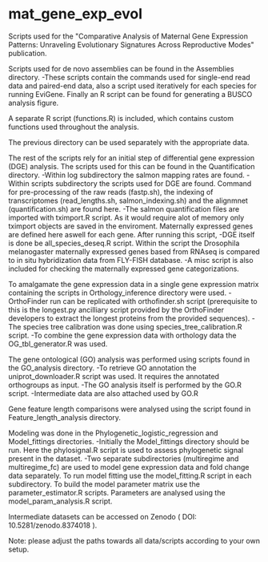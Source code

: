 # mat_gene_exp_evol
Scripts used for the "Comparative Analysis of Maternal Gene Expression Patterns: Unraveling Evolutionary Signatures Across Reproductive Modes" publication.

Scripts used for de novo assemblies can be found in the Assemblies directory. 
  -These scripts contain the commands used for single-end read data and paired-end data, also a script used iteratively for each species for running EviGene. Finally an R script can be found for generating a BUSCO analysis figure.

A separate R script (functions.R) is included, which contains custom functions used throughout the analysis. 

The previous directory can be used separately with the appropriate data. 

The rest of the scripts rely for an initial step of differential gene expression (DGE) analysis. The scripts used for this can be found in the Quantification directory.
  -Within log subdirectory the salmon mapping rates are found.
  -Within scripts subdirectory the scripts used for DGE are found. Command for pre-processing of the raw reads (fastp.sh), the indexing of transcriptomes (read_lengths.sh, salmon_indexing.sh) and the alignmnet (quantification.sh) are found here. 
  -The salmon quantification files are imported with tximport.R script. As it would require alot of memory only tximport objects are saved in the enviroment. Maternally expressed genes are defined here aswell for each gene. After running this script,
  -DGE itself is done be all_species_deseq.R script. Within the script the Drosophila melanogaster maternally expressed genes based from RNAseq is compared to in situ hybridization data from FLY-FISH database. 
  -A misc script is also included for checking the maternally expressed gene categorizations. 

To amalgamate the gene expression data in a single gene expression matrix containing the scripts in Orthology_inference directory were used.
  -OrthoFinder run can be replicated with orthofinder.sh script (prerequisite to this is the longest.py ancilliary script provided by the OrthoFinder developers to extract the longest proteins from the provided sequences).
  -The species tree calibration was done using species_tree_calibration.R script.
  -To combine the gene expression data with orthology data the OG_tbl_generator.R was used.

The gene ontological (GO) analysis was performed using scripts found in the GO_analysis directory.
  -To retrieve GO annotation the uniprot_downloader.R script was used. It requires the annotated orthogroups as input.
  -The GO analysis itself is performed by the GO.R script.
  -Intermediate data are also attached used by GO.R 

Gene feature length comparisons were analysed using the script found in Feature_length_analysis directory. 

Modeling was done in the Phylogenetic_logistic_regression and Model_fittings directories.
  -Initially the Model_fittings directory should be run. Here the phylosignal.R script is used to assess phylogenetic signal present in the dataset. 
  -Two separate subdirectories (multiregime and multiregime_fc) are used to model gene expression data and fold change data separately. To run model fitting use the model_fitting.R script in each subdirectory. To build the model parameter matrix use the parameter_estimator.R scripts. Parameters are analysed using the model_param_analysis.R script.

Intermediate datasets can be accessed on Zenodo ( DOI: 10.5281/zenodo.8374018 ).

Note: please adjust the paths towards all data/scripts according to your own setup. 
